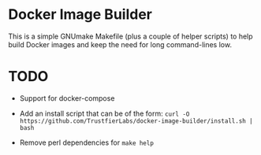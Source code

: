 # Docker Image Builder

This is a simple GNUmake Makefile (plus a couple of helper scripts) to 
help build Docker images and keep the need for long command-lines low.

# TODO 

* Support for docker-compose
* Add an install script that can be of the form:
	`curl -O https://github.com/TrustfierLabs/docker-image-builder/install.sh | bash `

* Remove perl dependencies for `make help`
